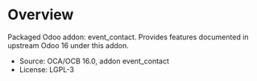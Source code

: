 # Overview

Packaged Odoo addon: event_contact. Provides features documented in upstream Odoo 16 under this addon.

- Source: OCA/OCB 16.0, addon event_contact
- License: LGPL-3
